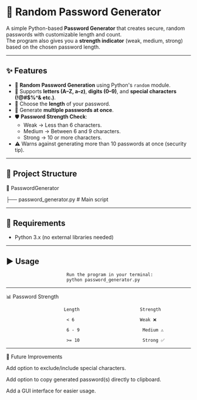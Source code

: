 # 🔐 Random Password Generator  

A simple Python-based **Password Generator** that creates secure, random passwords with customizable length and count.  
The program also gives you a **strength indicator** (weak, medium, strong) based on the chosen password length.  

-------

## ✨ Features  

- 🎲 **Random Password Generation** using Python's `random` module.  
- 🔡 Supports **letters (A–Z, a–z)**, **digits (0–9)**, and **special characters (!@#$%^& etc.)**.  
- 📏 Choose the **length** of your password.  
- 🔢 Generate **multiple passwords at once**.  
- 🛡️ **Password Strength Check**:  
  - Weak → Less than 6 characters.  
  - Medium → Between 6 and 9 characters.  
  - Strong → 10 or more characters.  
- ⚠️ Warns against generating more than 10 passwords at once (security tip).  

-------

## 📂 Project Structure  

 📁 PasswordGenerator
 
 ├── password_generator.py # Main script

--------

## 🔧 Requirements

- Python 3.x (no external libraries needed)

--------

## ▶️ Usage

                           Run the program in your terminal:  
                           python password_generator.py

--------

📊 Password Strength

                          Length	                   Strength
                          
                           < 6	                       Weak ❌

                           6 - 9	                    Medium ⚠️
                           
                           >= 10	                    Strong ✅

--------

🌟 Future Improvements

Add option to exclude/include special characters.

Add option to copy generated password(s) directly to clipboard.

Add a GUI interface for easier usage.
